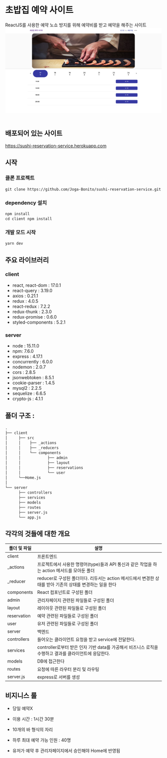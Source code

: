 # 초밥집 예약 사이트

ReactJS를 사용한 예약 노쇼 방지를 위해 예약비를 받고 예약을 해주는 사이트
<br/>
![ex_screenshot](./images/first_view.png)
<br/>
<br/>

## 배포되어 있는 사이트

<https://sushi-reservation-service.herokuapp.com>

## 시작

### 클론 프로젝트

```
git clone https://github.com/Joga-Bonito/sushi-reservation-service.git
```

### dependency 설치

```
npm install
cd client npm install
```

### 개발 모드 시작

```
yarn dev
```

## 주요 라이브러리

### client

- react, react-dom : 17.0.1
- react-query : 3.19.0
- axios : 0.21.1
- redux : 4.0.5
- react-redux : 7.2.2
- redux-thunk : 2.3.0
- redux-promise : 0.6.0
- styled-components : 5.2.1
  <br/>

### server

- node : 15.11.0
- npm: 7.6.0
- express : 4.17.1
- concurrently : 6.0.0
- nodemon : 2.0.7
- cors : 2.8.5
- jsonwebtoken : 8.5.1
- cookie-parser : 1.4.5
- mysql2 : 2.2.5
- sequelize : 6.6.5
- crypto-js : 4.1.1

## 폴더 구조 :

```
.
├── client
│     ├── src
│     │    ├── _actions
│     │    ├── _reducers
│     │    └── components
│     │            ├── admin
│     │            ├── layout
│     │            ├── reservations
│     │            └── user
│     └──Home.js
│
└── server
      ├── controllers
      ├── services
      ├── models
      ├── routes
      ├── server.js
      └── app.js
```

## 각각의 것들에 대한 개요

| 폴더 및 파일 | 설명                                                                                                      |
| ------------ | --------------------------------------------------------------------------------------------------------- |
| client       | 프론트엔드                                                                                                |
| \_actions    | 프로젝트에서 사용한 명령어(type)들과 API 통신과 같은 작업을 하는 action 메서드를 모아둔 폴더              |
| \_reducer    | reducer로 구성된 폴더이다. 리듀서는 action 메서드에서 변경한 상태를 받아 기존의 상태를 변경하는 일을 한다 |
| components   | React 컴포넌트로 구성된 폴더                                                                              |
| admin        | 관리자페이지 관련된 파일들로 구성된 폴더                                                                  |
| layout       | 레이아웃 관련된 파일들로 구성된 폴더                                                                      |
| reservation  | 예약 관련된 파일들로 구성된 폴더                                                                          |
| user         | 유저 관련된 파일들로 구성된 폴더                                                                          |
| server       | 백엔드                                                                                                    |
| controllers  | 들어오는 클라이언트 요청을 받고 service에 전달한다.                                                       |
| services     | controller로부터 받은 인자 기반 data를 가공해서 비즈니스 로직을 수행하고 결과를 클라이언트에 응답한다.    |
| models       | DB에 접근한다                                                                                             |
| routes       | 요청에 따른 라우터 분리 및 라우팅                                                                         |
| server.js    | express로 서버를 생성                                                                                     |

## 비지니스 룰

- 당일 예약X

- 이용 시간 : 1시간 30분

- 10개의 바 형식의 자리

- 하루 최대 예약 가능 인원 : 40명

- 유저가 예약 후 관리자페이지에서 승인해야 Home에 반영됨
